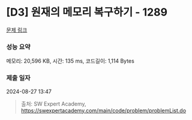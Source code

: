 # [D3] 원재의 메모리 복구하기 - 1289 

[문제 링크](https://swexpertacademy.com/main/code/problem/problemDetail.do?contestProbId=AV19AcoKI9sCFAZN) 

### 성능 요약

메모리: 20,596 KB, 시간: 135 ms, 코드길이: 1,114 Bytes

### 제출 일자

2024-08-27 13:47



> 출처: SW Expert Academy, https://swexpertacademy.com/main/code/problem/problemList.do
